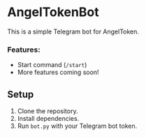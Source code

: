 # AngelTokenBot

This is a simple Telegram bot for AngelToken. 

### Features:
- Start command (`/start`)
- More features coming soon!

## Setup
1. Clone the repository.
2. Install dependencies.
3. Run `bot.py` with your Telegram bot token.
